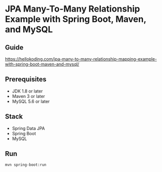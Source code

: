 # JPA Many-To-Many Relationship Example with Spring Boot, Maven, and MySQL

## Guide
https://hellokoding.com/jpa-many-to-many-relationship-mapping-example-with-spring-boot-maven-and-mysql/

## Prerequisites
- JDK 1.8 or later
- Maven 3 or later
- MySQL 5.6 or later

## Stack
- Spring Data JPA
- Spring Boot
- MySQL

## Run
`mvn spring-boot:run`

